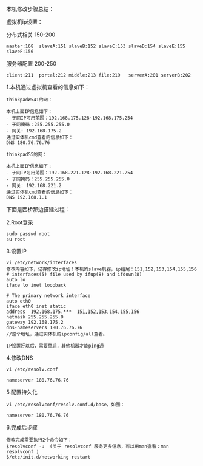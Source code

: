 本机修改步骤总结：

虚拟机ip设置：

分布式相关 150-200

	master:168  slaveA:151 slaveB:152 slaveC:153 slaveD:154 slaveE:155 slaveF:156

服务器配置 200-250  

	client:211  portal:212 middle:213 file:219   serverA:201 serverB:202 

1.本机通过虚拟机查看的信息如下：

	thinkpadW541的网：

	本机上面IP信息如下：
	- 子网IP可用范围：192.168.175.128~192.168.175.254
	- 子网掩码：255.255.255.0
	- 网关: 192.168.175.2
	通过实体机cmd查看的信息如下：
	DNS 180.76.76.76

	thinkpadS5的网：

	本机上面IP信息如下：
	- 子网IP可用范围：192.168.221.128~192.168.221.254
	- 子网掩码：255.255.255.0
	- 网关: 192.168.221.2
	通过实体机cmd查看的信息如下：
	DNS 192.168.1.1

下面是西桥那边搭建过程：

2.Root登录

	sudo passwd root
	su root
	
3.设置IP

	vi /etc/network/interfaces
	修改内容如下，记得修改ip地址！本机的slave机器，ip结尾：151,152,153,154,155,156
	# interfaces(5) file used by ifup(8) and ifdown(8)
	auto lo
	iface lo inet loopback
	
	# The primary network interface
	auto eth0
	iface eth0 inet static
	address  192.168.175.***  151,152,153,154,155,156
	netmask 255.255.255.0
	gateway 192.168.175.2
	dns-nameservers 180.76.76.76    
	//这个地址，通过实体机的ipconfig/all查看。
	
	IP设置好以后，需要重启，其他机器才能ping通

4.修改DNS

	vi /etc/resolv.conf
	
	nameserver 180.76.76.76
	
5.配置持久化

	vi /etc/resolvconf/resolv.conf.d/base，如图：
	
	nameserver 180.76.76.76
	
6.完成后步骤

	修改完成需要执行2个命令如下：
	$resolvconf -u  (关于 resolvconf 服务更多信息，可以用man查看：man resolvconf )
	$/etc/init.d/networking restart

